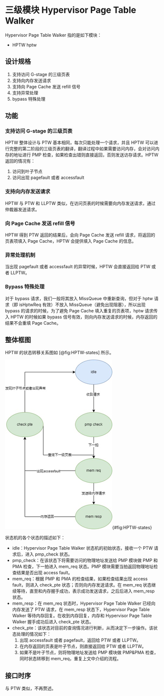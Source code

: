 
# 三级模块 Hypervisor Page Table Walker

Hypervisor Page Table Walker 指的是如下模块：

* HPTW hptw

## 设计规格

1. 支持访问 G-stage 的三级页表
2. 支持向内存发送请求
3. 支持向 Page Cache 发送 refill 信号
4. 支持异常处理
5. bypass 特殊处理

## 功能

### 支持访问 G-stage 的三级页表

HPTW 整体设计与 PTW 基本相同，每次只能处理一个请求，并且 HPTW 可以进行完整的第二阶段的三级页表的翻译，翻译过程中如果需要访问内存，会对访问内存的地址进行 PMP 检查，如果检查出错则直接返回，否则发送访存请求。HPTW 返回的情况有：

1. 访问到叶子节点
2. 访问出现 pagefault 或者 accessfault

### 支持向内存发送请求

HPTW 与 PTW 和 LLPTW 类似，在访问页表的时候需要向内存发送请求，通过仲裁器发送请求。

### 向 Page Cache 发送 refill 信号

HPTW 得到 PTW 返回的结果后，会向 Page Cache 发送 refill 请求，将返回的页表项填入 Page Cache，HPTW 会提供填入 Page Cache 的信息。

### 异常处理机制

当出现 pagefault 或者 accessfault 的异常时候，HPTW 会直接返回给 PTW 或者 LLPTW。

### Bypass 特殊处理

对于 bypass 请求，我们一般将其放入 MissQueue 中重新查询，但对于 hptw 请求（即 isHptwReq 有效）不放入 MissQueue（避免出现阻塞），所以出现 bypass 的请求的时候，为了避免 Page Cache 填入重复的页表项，hptw 请求传入 HPTW 的时候如果 bypass 信号有效，则向内存发送请求的时候，内存返回的结果不会重填 Page Cache。

## 整体框图

HPTW 的状态转移关系图如 [@fig:HPTW-states] 所示。

![Hypervisor Page Table Walker 状态机的状态转移图](../figure/image43.jpeg){#fig:HPTW-states}

状态机的各个状态的描述如下：

* idle：Hypervisor Page Table Walker 状态机的初始状态，接收一个 PTW 请求后，进入 pmp_check 状态。
* pmp_check：在该状态下将需要访问的物理地址发送给 PMP 模块做 PMP 和 PMA 检查，下一拍进入 mem_req 状态。PMP 模块需要当拍返回物理地址检查结果是否出现 access fault。
* mem_req：根据 PMP 和 PMA 的检查结果，如果检查结果出现 access fault，则进入 check_pte 状态；否则向内存发送请求。在 mem_req 状态继续等待，直至和内存握手成功，表示成功发送请求，之后后进入 mem_resp 状态。
* mem_resp：在 mem_req 状态时，Hypervisor Page Table Walker 已经向内存发送了 PTW 请求，在 mem_resp 状态下，Hypervisor Page Table Walker 等待内存回复。在收到内存回复，内存和 Hypervisor Page Table Walker 握手成功后进入 check_pte 状态。
* check_pte：该状态对目前的查询情况进行判断，从而决定下一步操作。该状态处理的情况如下：
    1. 出现 accessfault 或者 pagefault，返回给 PTW 或者 LLPTW。
    2. 在内存返回的页表是叶子节点，则直接返回给 PTW 或者 LLPTW。
    3. 如果不是叶子节点，则将物理地址发送给 PMP 模块做 PMP&PMA 检查，同时状态转移到 mem_req，重复上文中介绍的流程。

## 接口时序

与 PTW 类似，不再赘述。
